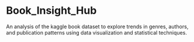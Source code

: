 # Book_Insight_Hub
An analysis of the kaggle book dataset to explore trends in genres, authors, and publication patterns using data visualization and statistical techniques.
